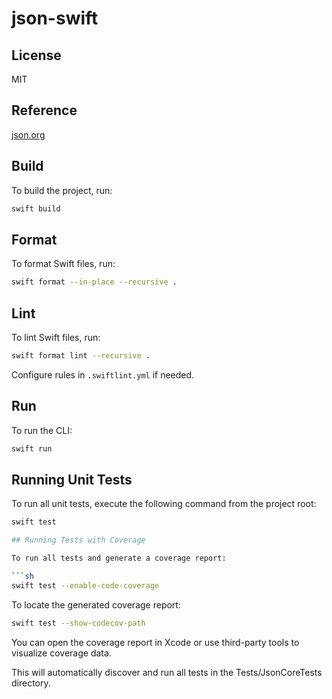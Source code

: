 # json-swift

## License

MIT

## Reference

[json.org](https://www.json.org)

## Build

To build the project, run:

```sh
swift build
```

## Format

To format Swift files, run:

```sh
swift format --in-place --recursive .
```

## Lint

To lint Swift files, run:

```sh
swift format lint --recursive .
```

Configure rules in `.swiftlint.yml` if needed.

## Run

To run the CLI:

```sh
swift run
```

## Running Unit Tests

To run all unit tests, execute the following command from the project root:

````sh
swift test

## Running Tests with Coverage

To run all tests and generate a coverage report:

```sh
swift test --enable-code-coverage
````

To locate the generated coverage report:

```sh
swift test --show-codecov-path
```

You can open the coverage report in Xcode or use third-party tools to visualize coverage data.

This will automatically discover and run all tests in the Tests/JsonCoreTests directory.
